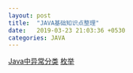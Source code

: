 ```yaml
---
layout: post
title:  "JAVA基础知识点整理"
date:   2019-03-23 21:03:36 +0530
categories: JAVA 
---
```

[Java中异常分类](https://alphajie.github.io/java/%E5%BC%82%E5%B8%B8/2020/08/26/Exception-in-java.html)
[枚举]()
